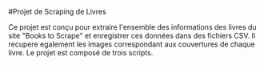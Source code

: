 #Projet de Scraping de Livres

Ce projet est conçu pour extraire l'ensemble des informations des livres du site "Books to Scrape" et enregistrer ces données dans des fichiers CSV.
Il recupere egalement les images correspondant aux couvertures de chaque livre.
Le projet est composé de trois scripts.


